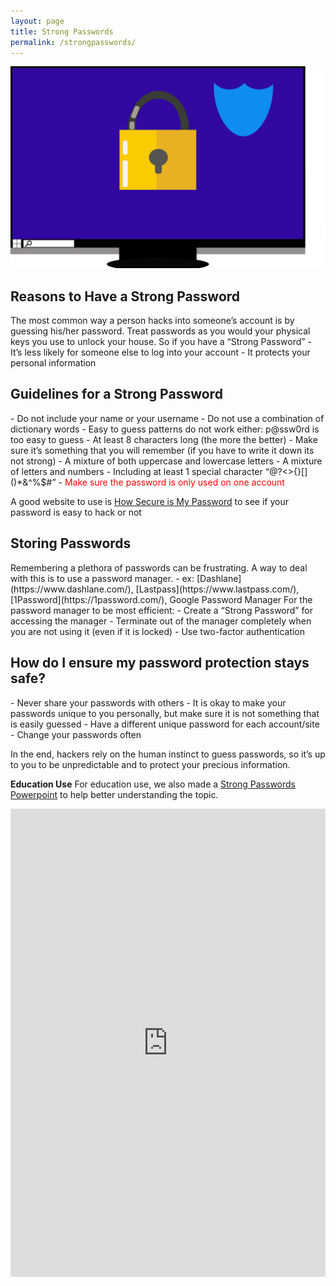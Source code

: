```yaml
---
layout: page
title: Strong Passwords
permalink: /strongpasswords/
---
```

![Computer](/pic/computer.png)
<h2>Reasons to Have a Strong Password</h2>
The most common way a person hacks into someone’s account is by guessing his/her password. Treat passwords as you would your physical keys you use to unlock your house.
So if you have a “Strong Password”
- It’s less likely for someone else to log into your account
- It protects your personal information

<h2>Guidelines for a Strong Password</h2>
- Do not include your name or your username
- Do not use a combination of dictionary words
- Easy to guess patterns do not work either: p@ssw0rd is too easy to guess
- At least 8 characters long (the more the better)
- Make sure it’s something that you will remember (if you have to write it down its not strong)
- A mixture of both uppercase and lowercase letters
- A mixture of letters and numbers
- Including at least 1 special character “@?<>{}[]()*&^%$#”
- <font color='red'>Make sure the password is only used on one account</font>

A good website to use is [How Secure is My Password](https://howsecureismypassword.net/) to see if your password is easy to hack or not

<h2>Storing Passwords</h2>
Remembering a plethora of passwords can be frustrating. A way to deal with this is to use a password manager.
- ex: [Dashlane](https://www.dashlane.com/), [Lastpass](https://www.lastpass.com/), [1Password](https://1password.com/), Google Password Manager
For the password manager to be most efficient:
- Create a “Strong Password” for accessing the manager
- Terminate out of the manager completely when you are not using it (even if it is locked)
- Use two-factor authentication

<h2>How do I ensure my password protection stays safe?</h2>
- Never share your passwords with others
- It is okay to make your passwords unique to you personally, but make sure it is not something that is easily guessed
- Have a different unique password for each account/site
- Change your passwords often

In the end, hackers rely on the human instinct to guess passwords, so it’s up to you to be unpredictable and to protect your precious information.

**Education Use**
For education use, we also made a [Strong Passwords Powerpoint](https://www.slideshare.net/everydaysecurit/strong-passwords-238711358) to help better understanding the topic.

<style>
.responsive-wrap iframe{ max-width: 100%;}
</style>
<div class="responsive-wrap">
<iframe src="https://docs.google.com/presentation/d/e/2PACX-1vRc05Twu4xhWHyiYDrF74FaHLijOH2ihtCm5v0ZLdFjAzfTJsvGCiKdPnRIYHCSwA/embed?start=false&loop=false&delayms=3000" frameborder="0" width="1280" height="749" allowfullscreen="true" mozallowfullscreen="true" webkitallowfullscreen="true"></iframe>
</div>
